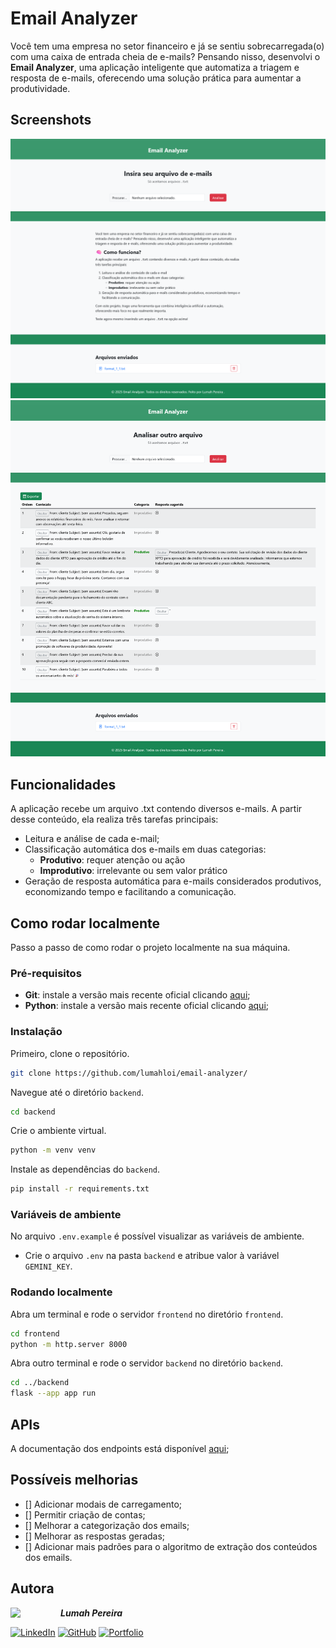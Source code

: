 # Email Analyzer
Você tem uma empresa no setor financeiro e já se sentiu sobrecarregada(o) com uma caixa de entrada cheia de e-mails? Pensando nisso, desenvolvi o **Email Analyzer**, uma aplicação inteligente que automatiza a triagem e resposta de e-mails, oferecendo uma solução prática para aumentar a produtividade. 

## Screenshots
![Home](./docs/screenshots/home.png)
![Tela de análise do arquivo](./docs/screenshots/File.png)

## Funcionalidades
A aplicação recebe um arquivo .txt contendo diversos e-mails. A partir desse conteúdo, ela realiza três tarefas principais:
- Leitura e análise de cada e-mail;
- Classificação automática dos e-mails em duas categorias:
  - **Produtivo**: requer atenção ou ação
  - **Improdutivo**: irrelevante ou sem valor prático
- Geração de resposta automática para e-mails considerados produtivos, economizando tempo e facilitando a comunicação. 

## Como rodar localmente
Passo a passo de como rodar o projeto localmente na sua máquina.

### Pré-requisitos
- **Git**: instale a versão mais recente oficial clicando [aqui](https://git-scm.com/downloads);
- **Python**: instale a versão mais recente oficial clicando [aqui](https://www.python.org/downloads/);

### Instalação
Primeiro, clone o repositório.
```bash
git clone https://github.com/lumahloi/email-analyzer/
```

Navegue até o diretório ```backend```.
```bash
cd backend
```

Crie o ambiente virtual.
```bash
python -m venv venv
```

Instale as dependências do ``backend``.
```bash
pip install -r requirements.txt
```

### Variáveis de ambiente
No arquivo ```.env.example``` é possível visualizar as variáveis de ambiente.
- Crie o arquivo ```.env``` na pasta ```backend``` e atribue valor à variável ```GEMINI_KEY```.

### Rodando localmente
Abra um terminal e rode o servidor ```frontend``` no diretório ```frontend```.
```bash
cd frontend
python -m http.server 8000
```

Abra outro terminal e rode o servidor ```backend``` no diretório ```backend```.
```bash
cd ../backend
flask --app app run
```


## APIs
A documentação dos endpoints está disponível [aqui](./docs/apis.md);

## Possíveis melhorias
- [] Adicionar modais de carregamento;
- [] Permitir criação de contas;
- [] Melhorar a categorização dos emails;
- [] Melhorar as respostas geradas;
- [] Adicionar mais padrões para o algoritmo de extração dos conteúdos dos emails.

## Autora
<img src="https://github.com/lumahloi.png" width="80" align="left"/>

***Lumah Pereira***


[![LinkedIn](https://custom-icon-badges.demolab.com/badge/LinkedIn-0A66C2?logo=linkedin-white&logoColor=fff)](https://www.linkedin.com/in/lumah-pereira) [![GitHub](https://img.shields.io/badge/GitHub-%23121011.svg?logo=github&logoColor=white)](https://www.github.com/lumahloi) [![Portfolio](https://img.shields.io/badge/Portfolio-D47CBC.svg?logo=vercel&logoColor=white)](https://www.lumah-pereira.vercel.app)
